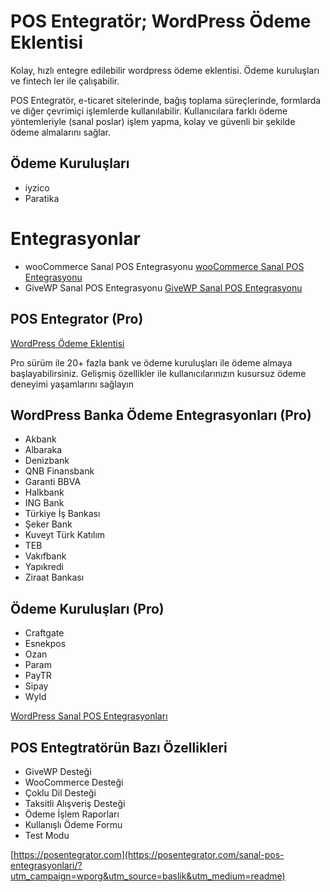 # POS Entegratör; WordPress Ödeme Eklentisi 

Kolay, hızlı entegre edilebilir wordpress ödeme eklentisi. Ödeme kuruluşları ve fintech ler ile çalışabilir.

POS Entegratör, e-ticaret sitelerinde, bağış toplama süreçlerinde, formlarda ve diğer çevrimiçi işlemlerde kullanılabilir. 
Kullanıcılara farklı ödeme yöntemleriyle (sanal poslar) işlem yapma, kolay ve güvenli bir şekilde ödeme almalarını sağlar.

## Ödeme Kuruluşları
 - iyzico
 - Paratika

# Entegrasyonlar
 - wooCommerce Sanal POS Entegrasyonu [wooCommerce Sanal POS Entegrasyonu](https://posentegrator.com/woocommerce-sanal-pos-entegrasyonu/?utm_campaign=wporg&utm_source=baslik&utm_medium=readme)
 - GiveWP Sanal POS Entegrasyonu [GiveWP Sanal POS Entegrasyonu](https://posentegrator.com/givewp-sanal-pos-entegrasyonu/?utm_campaign=wporg&utm_source=baslik&utm_medium=readme)


## POS Entegrator (Pro) ##

[WordPress Ödeme Eklentisi](https://posentegrator.com/?utm_campaign=wporg&utm_source=baslik&utm_medium=readme)

Pro sürüm ile 20+ fazla bank ve ödeme kuruluşları ile ödeme almaya başlayabilirsiniz. 
Gelişmiş özellikler ile kullanıcılarınızın kusursuz ödeme deneyimi yaşamlarını sağlayın

## WordPress Banka Ödeme Entegrasyonları (Pro) 

- Akbank
- Albaraka
- Denizbank
- QNB Finansbank
- Garanti BBVA
- Halkbank
- ING Bank
- Türkiye İş Bankası
- Şeker Bank
- Kuveyt Türk Katılım
- TEB
- Vakıfbank
- Yapıkredi
- Ziraat Bankası

## Ödeme Kuruluşları (Pro)
- Craftgate
- Esnekpos
- Ozan
- Param
- PayTR
- Sipay
- Wyld

[WordPress Sanal POS Entegrasyonları](https://posentegrator.com/sanal-pos-entegrasyonlari/?utm_campaign=wporg&utm_source=baslik&utm_medium=readme)

## POS Entegtratörün Bazı Özellikleri ##
* GiveWP Desteği
* WooCommerce Desteği
* Çoklu Dil Desteği
* Taksitli Alışveriş Desteği
* Ödeme İşlem Raporları
* Kullanışlı Ödeme Formu
* Test Modu

[https://posentegrator.com](https://posentegrator.com/sanal-pos-entegrasyonlari/?utm_campaign=wporg&utm_source=baslik&utm_medium=readme)

